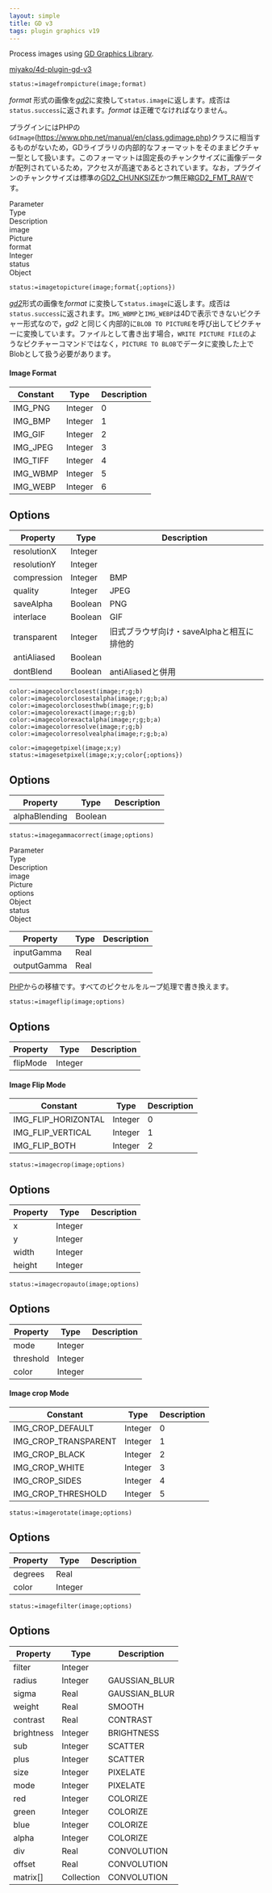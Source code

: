 ```yaml
---
layout: simple
title: GD v3
tags: plugin graphics v19
---
```


Process images using [GD Graphics Library](https://github.com/libgd/libgd).

<!--more-->

[miyako/4d-plugin-gd-v3](https://github.com/miyako/4d-plugin-gd-v3)

```
status:=imagefrompicture(image;format)
```

*format* 形式の画像を[*gd2*](https://libgd.github.io/manuals/2.3.0/files/gd_gd2-c.html)に変換して`status.image`に返します。成否は`status.success`に返されます。*format* は正確でなければなりません。

プラグインにはPHPの`GdImage`(https://www.php.net/manual/en/class.gdimage.php)クラスに相当するものがないため，GDライブラリの内部的なフォーマットをそのままピクチャー型として扱います。このフォーマットは固定長のチャンクサイズに画像データが配列されているため，アクセスが高速であるとされています。なお，プラグインのチャンクサイズは標準の[GD2_CHUNKSIZE](https://github.com/libgd/libgd/blob/master/src/gd.h#L1592)かつ無圧縮[GD2_FMT_RAW](https://github.com/libgd/libgd/blob/master/src/gd.h#L1597)です。

<div class="grid">
  <div class="syntax-th cell cell--2">Parameter</div>
  <div class="syntax-th cell cell--2">Type</div>
  <div class="syntax-th cell cell--8">Description</div>
  <div class="syntax-td cell cell--2">image</div>
  <div class="syntax-td cell cell--2">Picture</div>
  <div class="syntax-td cell cell--8"></div>        
  <div class="syntax-td cell cell--2">format</div>
  <div class="syntax-td cell cell--2">Integer</div>
  <div class="syntax-td cell cell--8"></div>   
  <div class="syntax-td cell cell--2">status</div>
  <div class="syntax-td cell cell--2">Object</div>
  <div class="syntax-td cell cell--8"></div>   
</div>

```
status:=imagetopicture(image;format{;options})
```

[*gd2*](https://libgd.github.io/manuals/2.3.0/files/gd_gd2-c.html)形式の画像を*format* に変換して`status.image`に返します。成否は`status.success`に返されます。`IMG_WBMP`と`IMG_WEBP`は4Dで表示できないピクチャー形式なので，*gd2* と同じく内部的に`BLOB TO PICTURE`を呼び出してピクチャーに変換しています。ファイルとして書き出す場合，`WRITE PICTURE FILE`のようなピクチャーコマンドではなく，`PICTURE TO BLOB`でデータに変換した上でBlobとして扱う必要があります。

#### Image Format

Constant|Type|Description
------------|------|----
IMG_PNG | Integer| 0
IMG_BMP | Integer| 1
IMG_GIF | Integer| 2
IMG_JPEG | Integer| 3
IMG_TIFF | Integer| 4
IMG_WBMP | Integer| 5
IMG_WEBP | Integer| 6

## Options

Property|Type|Description
------------|------|----
resolutionX | Integer| 
resolutionY | Integer| 
compression | Integer| BMP
quality | Integer| JPEG
saveAlpha | Boolean| PNG
interlace | Boolean| GIF
transparent | Integer| 旧式ブラウザ向け・saveAlphaと相互に排他的
antiAliased | Boolean| 
dontBlend | Boolean| antiAliasedと併用

```
color:=imagecolorclosest(image;r;g;b)
color:=imagecolorclosestalpha(image;r;g;b;a)
color:=imagecolorclosesthwb(image;r;g;b)
color:=imagecolorexact(image;r;g;b)
color:=imagecolorexactalpha(image;r;g;b;a)
color:=imagecolorresolve(image;r;g;b)
color:=imagecolorresolvealpha(image;r;g;b;a)
```

```
color:=imagegetpixel(image;x;y)
status:=imagesetpixel(image;x;y;color{;options})
```

## Options

Property|Type|Description
------------|------|----
alphaBlending | Boolean| 

```
status:=imagegammacorrect(image;options)
```

<div class="grid">
  <div class="syntax-th cell cell--2">Parameter</div>
  <div class="syntax-th cell cell--2">Type</div>
  <div class="syntax-th cell cell--8">Description</div>
  <div class="syntax-td cell cell--2">image</div>
  <div class="syntax-td cell cell--2">Picture</div>
  <div class="syntax-td cell cell--8"></div>        
  <div class="syntax-td cell cell--2">options</div>
  <div class="syntax-td cell cell--2">Object</div>
  <div class="syntax-td cell cell--8"></div>   
  <div class="syntax-td cell cell--2">status</div>
  <div class="syntax-td cell cell--2">Object</div>
  <div class="syntax-td cell cell--8"></div>   
</div>

Property|Type|Description
------------|------|----
inputGamma | Real| 
outputGamma | Real| 

[PHP](https://github.com/php/php-src/blob/master/ext/gd/gd.c#L2263)からの移植です。すべてのピクセルをループ処理で書き換えます。

```
status:=imageflip(image;options)
```

## Options

Property|Type|Description
------------|------|----
flipMode | Integer| 

#### Image Flip Mode

Constant|Type|Description
------------|------|----
IMG_FLIP_HORIZONTAL | Integer| 0
IMG_FLIP_VERTICAL | Integer| 1
IMG_FLIP_BOTH | Integer| 2

```
status:=imagecrop(image;options)
```

## Options

Property|Type|Description
------------|------|----
x | Integer| 
y | Integer| 
width | Integer| 
height | Integer| 

```
status:=imagecropauto(image;options)
```

## Options

Property|Type|Description
------------|------|----
mode | Integer| 
threshold | Integer| 
color | Integer| 

#### Image crop Mode

Constant|Type|Description
------------|------|----
IMG_CROP_DEFAULT | Integer| 0
IMG_CROP_TRANSPARENT | Integer| 1
IMG_CROP_BLACK | Integer| 2
IMG_CROP_WHITE | Integer| 3
IMG_CROP_SIDES | Integer| 4
IMG_CROP_THRESHOLD | Integer| 5

```
status:=imagerotate(image;options)
```

## Options

Property|Type|Description
------------|------|----
degrees | Real| 
color | Integer| 

```
status:=imagefilter(image;options)
```

## Options

Property|Type|Description
------------|------|----
filter | Integer| 
radius | Integer| GAUSSIAN_BLUR
sigma | Real| GAUSSIAN_BLUR
weight | Real| SMOOTH
contrast | Real| CONTRAST
brightness | Integer| BRIGHTNESS
sub | Integer| SCATTER
plus | Integer| SCATTER
size | Integer| PIXELATE
mode | Integer| PIXELATE
red | Integer| COLORIZE
green | Integer| COLORIZE
blue | Integer| COLORIZE
alpha | Integer| COLORIZE
div | Real| CONVOLUTION
offset | Real| CONVOLUTION
matrix[] | Collection| CONVOLUTION